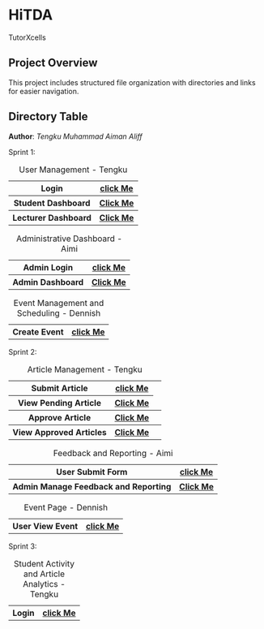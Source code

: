 # HiTDA
TutorXcells


## Project Overview

This project includes structured file organization with directories and links for easier navigation.

## Directory Table
**Author**: *Tengku Muhammad Aiman Aliff*

Sprint 1:
<table>
<caption>User Management - Tengku</caption>
  <tr>
    <th>Login</th>
    <th><a href="Tengku Aiman/User Management/login.php">click Me</a></th>
  </tr>
  <tr>
    <th>Student Dashboard</th>
    <th><a href="Tengku Aiman/User Management/StudentDashboard.php">Click Me</a></th>
  </tr>
  <tr>
    <th>Lecturer Dashboard</th>
    <th><a href="Tengku Aiman/User Management/LecturerDashboard.php">Click Me</a></th>
  </tr>

  <table>
  <caption>Administrative Dashboard - Aimi</caption>
  <tr>
    <th>Admin Login</th>
    <th><a href="Sprint1_Administrative Dashboard/AdminLogin.php">click Me</a></th>
  </tr>
  <tr>
    <th>Admin Dashboard</th>
    <th><a href="Sprint1_Administrative Dashboard/AdminHome.html">Click Me</a></th>
  </tr>

  <table>
<caption>Event Management and Scheduling - Dennish</caption>
  <tr>
    <th>Create Event</th>
    <th><a href="event_form.php">click Me</a></th>
  </tr>
    
  </table>

  Sprint 2:
<table>
  <caption>Article Management - Tengku</caption>
  <tr>
    <th>Submit Article</th>
    <th><a href="Tengku Module Sprint 2 Article Management/artcile.php">click Me</a></th>
  </tr>
  <tr>
    <th>View Pending Article</th>
    <th><a href="Tengku Module Sprint 2 Article Management/adminartcile.php">Click Me</a></th>
  </tr>
  <tr>
    <th>Approve Article</th>
    <th><a href="Tengku Module Sprint 2 Article Management/show-article.php">Click Me</a></th>
    <th><a href="Tengku Module Sprint 2 Article Management/approve.php"</th>
  </tr>
    <tr>
    <th>View Approved Articles</th>
    <th><a href="Tengku Module Sprint 2 Article Management/disparticle.php">Click Me</a></th>
    <th><a href="Tengku Module Sprint 2 Article Management/pok.php"</th>
  </tr>
</table>

<table>
  <caption>Feedback and Reporting - Aimi</caption>
  <tr>
    <th>User Submit Form</th>
    <th><a href="Sprint2_Feedback and Reporting/UserFeedbackReport.php">click Me</a></th>
  </tr>
  <tr>
    <th>Admin Manage Feedback and Reporting</th>
    <th><a href="Sprint2_Feedback and Reporting/TrackReport.php">Click Me</a></th>
  </tr>
</table>

  <table>
<caption>Event Page - Dennish</caption>
  <tr>
    <th>User View Event</th>
    <th><a href="eventPage.html">click Me</a></th>
  </tr>
</table>

Sprint 3: 

<table>
<caption>Student Activity and Article Analytics - Tengku</caption>
  <tr>
    <th>Login</th>
    <th><a href="Tengku Aiman/User Management/login.php">click Me</a></th>
  </tr>

